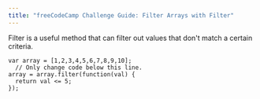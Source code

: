 ```yaml
---
title: "freeCodeCamp Challenge Guide: Filter Arrays with Filter"
---
```


Filter is a useful method that can filter out values that don't match a certain criteria.

    var array = [1,2,3,4,5,6,7,8,9,10];
      // Only change code below this line.
    array = array.filter(function(val) {
      return val <= 5;
    });

